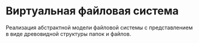 # Виртуальная файловая система
Реализация абстрактной модели файловой системы с представлением в виде древовидной структуры папок и файлов.
